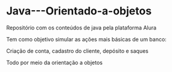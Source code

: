 # Java---Orientado-a-objetos

Repositório com os conteúdos de java pela plataforma Alura

Tem como objetivo simular as ações mais básicas de um banco:

Criação de conta, cadastro do cliente, depósito e saques
  
Todo por meio da orientação a objetos
